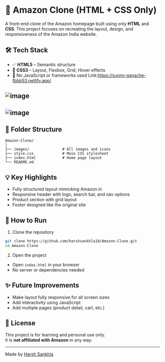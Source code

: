 # 🛒 Amazon Clone (HTML + CSS Only)


A front-end clone of the Amazon homepage built using only **HTML** and **CSS**. This project focuses on recreating the layout, design, and responsiveness of the Amazon India website.



## 🛠️ Tech Stack

- ✅ **HTML5** – Semantic structure
- 🎨 **CSS3** – Layout, Flexbox, Grid, Hover effects
- 🧱 No JavaScript or frameworks used
Link:https://sunny-ganache-fbbb53.netlify.app/


## ![image](https://github.com/user-attachments/assets/f3daec64-5804-4045-8b7d-0d0c6799afe1)
## ![image](https://github.com/user-attachments/assets/20b7c76b-3959-40ee-9e9b-41d04905478d)


## 📁 Folder Structure

```
Amazon-Clone/
│
├── images/               # All images and icons
├── style.css             # Main CSS stylesheet
├── index.html            # Home page layout
└── README.md
```

## 💡 Key Highlights

- Fully structured layout mimicking Amazon.in
- Responsive header with logo, search bar, and nav options
- Product section with grid layout
- Footer designed like the original site

## 🚀 How to Run

1. Clone the repository

```bash
git clone https://github.com/harshsankhla18/Amazon-Clone.git
cd Amazon-Clone
```

2. Open the project

- Open `index.html` in your browser
- No server or dependencies needed

## ✨ Future Improvements

- Make layout fully responsive for all screen sizes
- Add interactivity using JavaScript
- Add multiple pages (product detail, cart, etc.)

## 📃 License

This project is for learning and personal use only.  
It is **not affiliated with Amazon** in any way.

---

Made by [Harsh Sankhla](https://github.com/harshsankhla18)
